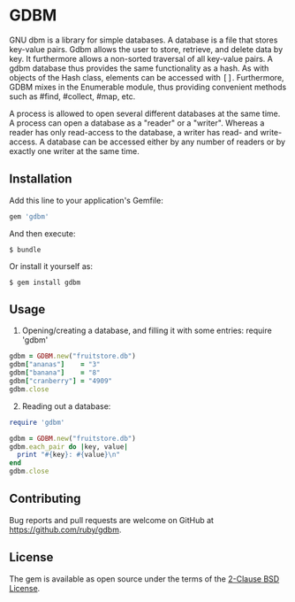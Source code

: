 # GDBM

GNU dbm is a library for simple databases. A database is a file that stores
key-value pairs. Gdbm allows the user to store, retrieve, and delete data by
key. It furthermore allows a non-sorted traversal of all key-value pairs.
A gdbm database thus provides the same functionality as a hash. As
with objects of the Hash class, elements can be accessed with <tt>[]</tt>.
Furthermore, GDBM mixes in the Enumerable module, thus providing convenient
methods such as #find, #collect, #map, etc.

A process is allowed to open several different databases at the same time.
A process can open a database as a "reader" or a "writer". Whereas a reader
has only read-access to the database, a writer has read- and write-access.
A database can be accessed either by any number of readers or by exactly one
writer at the same time.

## Installation

Add this line to your application's Gemfile:

```ruby
gem 'gdbm'
```

And then execute:

    $ bundle

Or install it yourself as:

    $ gem install gdbm

## Usage


1. Opening/creating a database, and filling it with some entries:
require 'gdbm'

```ruby
gdbm = GDBM.new("fruitstore.db")
gdbm["ananas"]    = "3"
gdbm["banana"]    = "8"
gdbm["cranberry"] = "4909"
gdbm.close
```

2. Reading out a database:

```ruby
require 'gdbm'

gdbm = GDBM.new("fruitstore.db")
gdbm.each_pair do |key, value|
  print "#{key}: #{value}\n"
end
gdbm.close
```

## Contributing

Bug reports and pull requests are welcome on GitHub at https://github.com/ruby/gdbm.


## License

The gem is available as open source under the terms of the [2-Clause BSD License](https://opensource.org/licenses/BSD-2-Clause).
